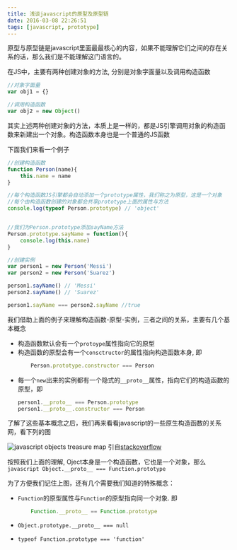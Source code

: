```yaml
---
title: 浅谈javascript的原型及原型链
date: 2016-03-08 22:26:51
tags: [javascript, prototype]
---
```

原型与原型链是javascript里面最最核心的内容，如果不能理解它们之间的存在关系的话，那么我们是不能理解这门语言的。

在JS中，主要有两种创建对象的方法, 分别是对象字面量以及调用构造函数
```javascript
//对象字面量
var obj1 = {}

//调用构造函数
var obj2 = new Object()
```

其实上述两种创建对象的方法，本质上是一样的，都是JS引擎调用对象的构造函数来新建出一个对象。构造函数本身也是一个普通的JS函数

下面我们来看一个例子
```javascript
//创建构造函数
function Person(name){
    this.name = name
}

//每个构造函数JS引擎都会自动添加一个prototype属性，我们称之为原型，这是一个对象
//每个由构造函数创建的对象都会共享prototype上面的属性与方法
console.log(typeof Person.prototype) // 'object'


//我们为Person.prototype添加sayName方法
Person.prototype.sayName = function(){
    console.log(this.name)
}

//创建实例
var person1 = new Person('Messi')
var person2 = new Person('Suarez')

person1.sayName() // 'Messi'
person2.sayName() // 'Suarez'

person1.sayName === person2.sayName //true
```

我们借助上面的例子来理解构造函数-原型-实例，三者之间的关系，主要有几个基本概念
- 构造函数默认会有一个`protoype`属性指向它的原型
- 构造函数的原型会有一个`consctructor`的属性指向构造函数本身, 即
    ```javascript
        Person.prototype.constructor === Person
    ```
- 每一个`new`出来的实例都有一个隐式的`__proto__`属性，指向它们的构造函数的原型，即
    ```javascript
    person1.__proto__ === Person.prototype
    person1.__proto__.constructor === Person
    ```

了解了这些基本概念之后，我们再来看看javascript的一些原生构造函数的关系网，看下列的图

![javascript objects treasure map](https://i.stack.imgur.com/KFzI3.png)
引自[stackoverflow][1]

按照我们上面的理解, Oject本身是一个构造函数，它也是一个对象，那么
    ```javascript
        Object.__proto__ === Function.prototype
    ```

为了方便我们记住上图，还有几个需要我们知道的特殊概念：

- `Function`的原型属性与`Function`的原型指向同一个对象. 即
    ```javascript 
        Function.__proto__ == Function.prototype
    ```
- `Object.prototype.__proto__ === null`
- `typeof Function.prototype === 'function'`


  [1]: http://stackoverflow.com/questions/650764/how-does-proto-differ-from-constructor-prototype